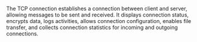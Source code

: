 The TCP connection establishes a connection between client and server, allowing messages to be sent and received. It displays connection status, encrypts data, logs activities, allows connection configuration, enables file transfer, and collects connection statistics for incoming and outgoing connections.
